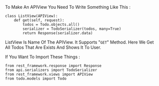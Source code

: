 To Make An APIView You Need To Write Something Like This :

```
class ListView(APIView):
    def get(self, request):
        todos = Todo.objects.all()
        serializer = TodoSerializer(todos, many=True)
        return Response(serializer.data)
```

ListView Is Name Of The APIView. It Supports "`GET`" Method. Here We Get All
Todos That Are Exists And Shows It To User.

If You Want To Import These Things :

```
from rest_framework.response import Response
from api.serializers import TodoSerializer
from rest_framework.views import APIView
from todo.models import Todo
```
